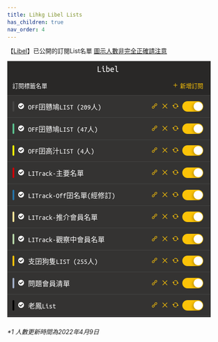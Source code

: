 ```yaml
---
title: Lihkg Libel Lists
has_children: true
nav_order: 4
---
```


【[Libel](https://kitce.github.io/libel/)】已公開的訂閱List名單 [圖示人數非完全正確請注意](#1-人數更新時間為2022年4月9日)

  <p>
     <img src="./Img/P_List.png" alt="Lists" />
  </p>

###### *1 人數更新時間為2022年4月9日

